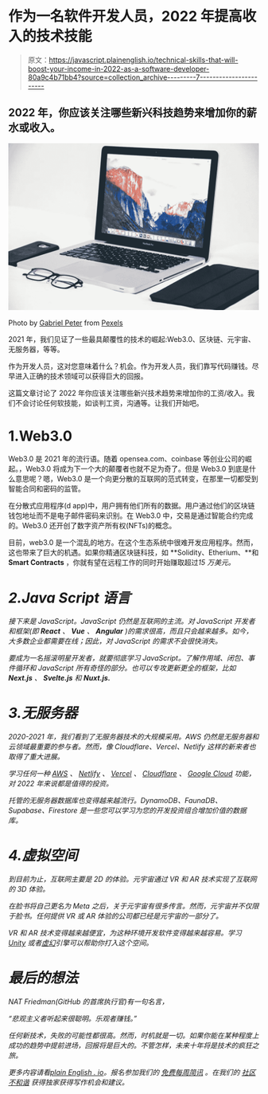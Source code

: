# 作为一名软件开发人员，2022 年提高收入的技术技能

> 原文：<https://javascript.plainenglish.io/technical-skills-that-will-boost-your-income-in-2022-as-a-software-developer-80a9c4b71bb4?source=collection_archive---------7----------------------->

## 2022 年，你应该关注哪些新兴科技趋势来增加你的薪水或收入。

![](img/ce3878f5443be79f9151b29881ab865c.png)

Photo by [Gabriel Peter](https://www.pexels.com/@gabriel-peter-219375?utm_content=attributionCopyText&utm_medium=referral&utm_source=pexels) from [Pexels](https://www.pexels.com/photo/macbook-air-beside-eyeglasses-and-black-smart-case-789434/?utm_content=attributionCopyText&utm_medium=referral&utm_source=pexels)

2021 年，我们见证了一些最具颠覆性的技术的崛起:Web3.0、区块链、元宇宙、无服务器，等等。

作为开发人员，这对您意味着什么？机会。作为开发人员，我们靠写代码赚钱。尽早进入正确的技术领域可以获得巨大的回报。

这篇文章讨论了 2022 年你应该关注哪些新兴技术趋势来增加你的工资/收入。我们不会讨论任何软技能，如谈判工资，沟通等。让我们开始吧。

# 1.Web3.0

Web3.0 是 2021 年的流行语。随着 opensea.com、coinbase 等创业公司的崛起。，Web3.0 将成为下一个大的颠覆者也就不足为奇了。但是 Web3.0 到底是什么意思呢？嗯，Web3.0 是一个向更分散的互联网的范式转变，在那里一切都受到智能合同和密码的监管。

在分散式应用程序(d app)中，用户拥有他们所有的数据。用户通过他们的区块链钱包地址而不是电子邮件密码来识别。在 Web3.0 中，交易是通过智能合约完成的。Web3.0 还开创了数字资产所有权(NFTs)的概念。

目前，web3.0 是一个混乱的地方。在这个生态系统中很难开发应用程序。然而，这也带来了巨大的机遇。如果你精通区块链科技，如 **Solidity、Etherium、**和 **Smart Contracts** ，你就有望在远程工作的同时开始赚取超过*15 万美元。*

# *2.Java Script 语言*

*接下来是 JavaScript。JavaScript 仍然是互联网的主流。对 JavaScript 开发者和框架(即 **React** 、 **Vue** 、 **Angular** )的需求很高，而且只会越来越多。如今，大多数企业都需要在线；因此，对 JavaScript 的需求不会很快消失。*

*要成为一名摇滚明星开发者，就要彻底学习 JavaScript。了解作用域、闭包、事件循环和 JavaScript 所有奇怪的部分。也可以专攻更新更全的框架，比如 **Next.js** 、 **Svelte.js** 和 **Nuxt.js.***

# *3.无服务器*

*2020-2021 年，我们看到了无服务器技术的大规模采用。AWS 仍然是无服务器和云领域最重要的参与者。然而，像 Cloudflare、Vercel、Netlify 这样的新来者也取得了重大进展。*

*学习任何一种 [AWS](https://aws.amazon.com/) 、 [Netlify](https://www.netlify.com/) 、 [Vercel](https://vercel.com/) 、 [Cloudflare](https://www.cloudflare.com/en-ca/) 、 [Google Cloud](https://cloud.google.com/) 功能，对 2022 年来说都是值得的投资。*

*托管的无服务器数据库也变得越来越流行。DynamoDB、FaunaDB、Supabase、Firestore 是一些您可以学习为您的开发投资组合增加价值的数据库。*

# *4.虚拟空间*

*到目前为止，互联网主要是 2D 的体验。元宇宙通过 VR 和 AR 技术实现了互联网的 3D 体验。*

*在脸书将自己更名为 Meta 之后，关于元宇宙有很多传言。然而，元宇宙并不仅限于脸书。任何提供 VR 或 AR 体验的公司都已经是元宇宙的一部分了。*

*VR 和 AR 技术变得越来越便宜，为这种环境开发软件变得越来越容易。学习 [Unity](https://unity.com/) 或者[虚幻](https://www.unrealengine.com/en-US/)引擎可以帮助你打入这个空间。*

# *最后的想法*

*NAT Friedman(GitHub 的首席执行官)有一句名言，*

*“悲观主义者听起来很聪明。乐观者赚钱。”*

*任何新技术，失败的可能性都很高。然而，时机就是一切。如果你能在某种程度上成功的趋势中提前进场，回报将是巨大的。不管怎样，未来十年将是技术的疯狂之旅。*

**更多内容请看*[*plain English . io*](http://plainenglish.io/)*。报名参加我们的* [*免费每周简讯*](http://newsletter.plainenglish.io/) *。在我们的* [*社区不和谐*](https://discord.gg/GtDtUAvyhW) *获得独家获得写作机会和建议。**